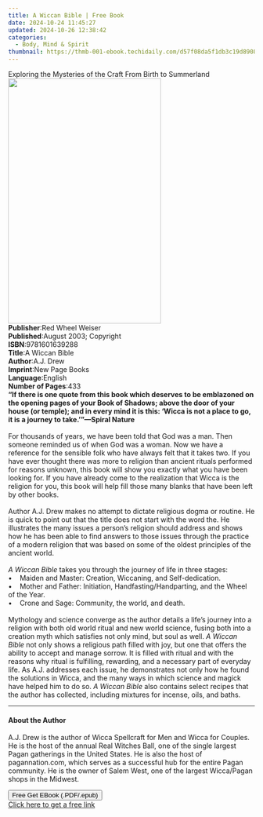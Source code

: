 ```yaml
---
title: A Wiccan Bible | Free Book
date: 2024-10-24 11:45:27
updated: 2024-10-26 12:38:42
categories:
  - Body, Mind & Spirit
thumbnail: https://thmb-001-ebook.techidaily.com/d57f08da5f1db3c19d89081ed00f2a3e84c3b1baf5d2385988884840ae683db8.jpg
---
```

<main id="book-container">
  <div class="flex flex-col">
    <div class="book-brief flex-1 py-6 px-4 sm:p-6 md:py-10 md:px-8">
      <!-- brief-->
      <div class="book-brief-main">
        Exploring the Mysteries of the Craft From Birth to Summerland
      </div>
    </div>
    <div
      class="book-meta-info flex-1 grid gap-4 col-start-1 col-end-3 row-start-1 sm:mb-6 sm:grid-cols-4 lg:gap-6 lg:col-start-2 lg:row-end-6 lg:row-span-6 lg:mb-0"
    >
      <div
        class="book-meta-info-left place-content-center mt-4 p-4 text-sm leading-6 col-start-2 col-span-2 dark:text-slate-400"
      >
        <img
          class="w-full h-500 object-cover rounded-lg sm:h-255 sm:col-span-2 lg:col-span-full"
          src="https://img-001-ebook.techidaily.com/fd16ec9af5be1dbea2a754b9e413de30bf6f6ea69faa9f97907bfe614f8e0b27.jpg"
          alt=""
          width="312"
          height="500"
        />
      </div>
      <div
        class="book-meta-info-right mt-2 col-start-1 row-start-2 col-span-3 self-center"
      >
        <!-- meta data  -->
        <div class="flex flex-col px-4 md:px-8">
          <div class="flex-1">
            <strong>Publisher</strong>:<span class="px-2"
              >Red Wheel Weiser</span
            >
          </div>
          <div class="flex-1">
            <strong>Published</strong>:<span class="px-2"
              >August 2003; Copyright</span
            >
          </div>
          <div class="flex-1">
            <strong>ISBN</strong>:<span class="px-2">9781601639288</span>
          </div>
          <div class="flex-1">
            <strong>Title</strong>:<span class="px-2">A Wiccan Bible</span>
          </div>
          <div class="flex-1">
            <strong>Author</strong>:<span class="px-2">A.J. Drew</span>
          </div>
          <div class="flex-1">
            <strong>Imprint</strong>:<span class="px-2">New Page Books</span>
          </div>
          <div class="flex-1">
            <strong>Language</strong>:<span class="px-2">English</span>
          </div>
          <div class="flex-1">
            <strong>Number of Pages</strong>:<span class="px-2">433</span>
          </div>
        </div>
      </div>
    </div>
    <div class="book-description flex-1 py-6 px-4 sm:p-6 md:py-10 md:px-8">
      <div class="book-description-main">
        <div accordion-content="" id="description">
          <b
            >“If there is one quote from this book which deserves to be
            emblazoned on the opening pages of your Book of Shadows; above the
            door of your house (or temple); and in every mind it is this: ‘Wicca
            is not a place to go, it is a journey to take.’”—Spiral Nature</b
          ><br /><br />For thousands of years, we have been told that God was a
          man. Then someone reminded us of when God was a woman. Now we have a
          reference for the sensible folk who have always felt that it takes
          two. If you have ever thought there was more to religion than ancient
          rituals performed for reasons unknown, this book will show you exactly
          what you have been looking for. If you have already come to the
          realization that Wicca is the religion for you, this book will help
          fill those many blanks that have been left by other books.<br /><br />Author
          A.J. Drew makes no attempt to dictate religious dogma or routine. He
          is quick to point out that the title does not start with the word the.
          He illustrates the many issues a person’s religion should address and
          shows how he has been able to find answers to those issues through the
          practice of a modern religion that was based on some of the oldest
          principles of the ancient world.<br /><br /><i>A Wiccan Bible</i>
          takes you through the journey of life in three stages:<br />•&nbsp;&nbsp;
          &nbsp;Maiden and Master: Creation, Wiccaning, and Self-dedication.<br />•&nbsp;&nbsp;
          &nbsp;Mother and Father: Initiation, Handfasting/Handparting, and the
          Wheel of the Year.<br />•&nbsp;&nbsp; &nbsp;Crone and Sage: Community,
          the world, and death.<br /><br />Mythology and science converge as the
          author details a life’s journey into a religion with both old world
          ritual and new world science, fusing both into a creation myth which
          satisfies not only mind, but soul as well.<i> A Wiccan Bible</i> not
          only shows a religious path filled with joy, but one that offers the
          ability to accept and manage sorrow. It is filled with ritual and with
          the reasons why ritual is fulfilling, rewarding, and a necessary part
          of everyday life. As A.J. addresses each issue, he demonstrates not
          only how he found the solutions in Wicca, and the many ways in which
          science and magick have helped him to do so.
          <i>A Wiccan Bible </i>also contains select recipes that the author has
          collected, including mixtures for incense, oils, and baths.
        </div>
        <div class="accordion-fader"></div>
      </div>
    </div>
    <div class="book-excerpts flex-1 py-6 px-4 sm:p-6 md:py-10 md:px-8">
      <!-- excerpts-->
      <div class="book-excerpts-main">
        <hr />
        <h4 class="placeholder placeholder-heading">
          <span>About the Author</span>
        </h4>
        <p>
          A.J. Drew is the author of Wicca Spellcraft for Men and Wicca for
          Couples. He is the host of the annual Real Witches Ball, one of the
          single largest Pagan gatherings in the United States. He is also the
          host of pagannation.com, which serves as a successful hub for the
          entire Pagan community. He is the owner of Salem West, one of the
          largest Wicca/Pagan shops in the Midwest.
        </p>
      </div>
    </div>
    <div
      class="book-about-author flex-1 py-6 px-4 sm:p-6 md:py-10 md:px-8"
    ></div>
    <div class="book-free-get flex-1 py-6 px-4 sm:p-6 md:py-10 md:px-8">
      <button
        id="btn-free-get"
        class="bg-blue-500 hover:bg-blue-700 text-white font-bold py-2 px-4 rounded"
      >
        Free Get EBook (.PDF/.epub)
      </button>
      <div id="countdown-display" class="px-2 text-lg mt-2"></div>
      <a
        id="free-link"
        class="hidden bg-blue-500 hover:bg-blue-700 text-white font-bold py-2 px-4 rounded"
        href="https://www.ebooks.com/en-us/book/138621176/a-wiccan-bible/a-j-drew/"
        target="_blank"
        >Click here to get a free link</a
      >
    </div>
    <script>
      let countdownTime = 0;
      let countdownInterval = null;
      document
        .getElementById('btn-free-get')
        .addEventListener('click', startCountdown);
      function startCountdown() {
        countdownTime = new Date().getTime() + 60000 * 3;
        countdownInterval = setInterval(updateCountdown, 1000);
        document.getElementById('btn-free-get').disabled = true;
        document
          .getElementById('btn-free-get')
          .classList.add('bg-gray-500', 'cursor-not-allowed');
      }
      function updateCountdown() {
        let currentTime = new Date().getTime();
        let timeLeft = countdownTime - currentTime;
        let secondsLeft = Math.floor(timeLeft / 1000);
        document.getElementById('countdown-display').innerHTML =
          `Remaining time: ${secondsLeft} seconds.`;
        if (secondsLeft <= 0) {
          clearInterval(countdownInterval);
          document.getElementById('btn-free-get').classList.add('hidden');
          document.getElementById('free-link').classList.remove('hidden');
          document.getElementById('countdown-display').innerHTML = '';
        }
      }
    </script>
  </div>
</main>
